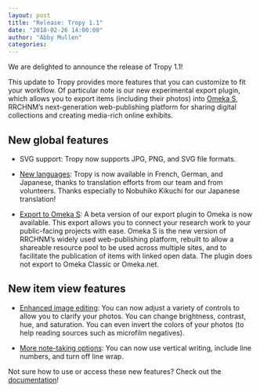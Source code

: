 ```yaml
---
layout: post
title: "Release: Tropy 1.1"
date: "2018-02-26 14:00:00"
author: "Abby Mullen"
categories:
---
```


We are delighted to announce the release of Tropy 1.1!

This update to Tropy provides more features that you can customize to fit your workflow. Of particular note is our new experimental export plugin, which allows you to export items (including their photos) into [Omeka S](https://omeka.org/s/), RRCHNM’s next-generation web-publishing platform for sharing digital collections and creating media-rich online exhibits.

## New global features

* SVG support: Tropy now supports JPG, PNG, and SVG file formats.

* [New languages](https://docs.tropy.org/preferencesmd.html): Tropy is now available in French, German, and Japanese, thanks to translation efforts from our team and from volunteers. Thanks especially to Nobuhiko Kikuchi for our Japanese translation!

* [Export to Omeka S](https://docs.tropy.org/omeka.html): A beta version of our export plugin to Omeka is now available. This export allows you to connect your research work to your public-facing projects with ease. Omeka S is the new version of RRCHNM’s widely used web-publishing platform, rebuilt to allow a shareable resource pool to be used across multiple sites, and to facilitate the publication of items with linked open data. The plugin does not export to Omeka Classic or Omeka.net.

## New item view features

* [Enhanced image editing](https://docs.tropy.org/using_tropy/item_view/photo-editing.html): You can now adjust a variety of controls to allow you to clarify your photos. You can change brightness, contrast, hue, and saturation. You can even invert the colors of your photos (to help reading sources such as microfilm negatives).

* [More note-taking options](https://docs.tropy.org/using_tropy/item_view/notes.html): You can now use vertical writing, include line numbers, and turn off line wrap.

Not sure how to use or access these new features? Check out the [documentation](https://forums.tropy.org/)!
